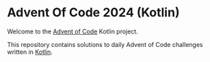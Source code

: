 # Advent Of Code 2024 (Kotlin)

Welcome to the [Advent of Code][aoc] Kotlin project.

This repository contains solutions to daily Advent of Code challenges written in
[Kotlin][kotlin].

[aoc]: https://adventofcode.com
[kotlin]: https://kotlinlang.org
